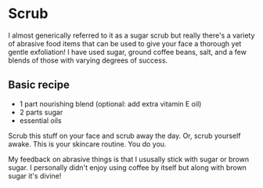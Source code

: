 # Scrub
I almost generically referred to it as a sugar scrub but really there's a variety of abrasive food items that can be used to give your face a thorough yet gentle exfoliation! I have used sugar, ground coffee beans, salt, and a few blends of those with varying degrees of success.

## Basic recipe
- 1 part nourishing blend (optional: add extra vitamin E oil)
- 2 parts sugar
- essential oils

Scrub this stuff on your face and scrub away the day. Or, scrub yourself awake. This is your skincare routine. You do you.

My feedback on abrasive things is that I ususally stick with sugar or brown sugar. I personally didn't enjoy using coffee by itself but along with brown sugar it's divine!  
